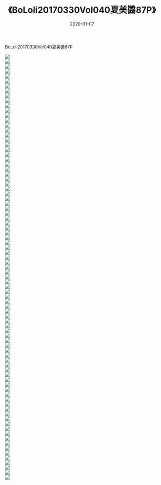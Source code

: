﻿---
layout: post
title:  《BoLoli20170330Vol040夏美醬87P》
date:   2020-01-07
img: http://img.660000.xyz/Sharelink/性感/2020/BoLoli20170330Vol040夏美醬87P/000.jpg
categories: [美女, 清纯, 唯美]
---

BoLoli20170330Vol040夏美醬87P

  ![](http://img.660000.xyz/Sharelink/性感/2020/BoLoli20170330Vol040夏美醬87P/001.jpg) <br> ![](http://img.660000.xyz/Sharelink/性感/2020/BoLoli20170330Vol040夏美醬87P/002.jpg) <br> ![](http://img.660000.xyz/Sharelink/性感/2020/BoLoli20170330Vol040夏美醬87P/003.jpg) <br> ![](http://img.660000.xyz/Sharelink/性感/2020/BoLoli20170330Vol040夏美醬87P/004.jpg) <br> ![](http://img.660000.xyz/Sharelink/性感/2020/BoLoli20170330Vol040夏美醬87P/005.jpg) <br> ![](http://img.660000.xyz/Sharelink/性感/2020/BoLoli20170330Vol040夏美醬87P/006.jpg) <br> ![](http://img.660000.xyz/Sharelink/性感/2020/BoLoli20170330Vol040夏美醬87P/007.jpg) <br> ![](http://img.660000.xyz/Sharelink/性感/2020/BoLoli20170330Vol040夏美醬87P/008.jpg) <br> ![](http://img.660000.xyz/Sharelink/性感/2020/BoLoli20170330Vol040夏美醬87P/009.jpg) <br> ![](http://img.660000.xyz/Sharelink/性感/2020/BoLoli20170330Vol040夏美醬87P/010.jpg) <br> ![](http://img.660000.xyz/Sharelink/性感/2020/BoLoli20170330Vol040夏美醬87P/011.jpg) <br> ![](http://img.660000.xyz/Sharelink/性感/2020/BoLoli20170330Vol040夏美醬87P/012.jpg) <br> ![](http://img.660000.xyz/Sharelink/性感/2020/BoLoli20170330Vol040夏美醬87P/013.jpg) <br> ![](http://img.660000.xyz/Sharelink/性感/2020/BoLoli20170330Vol040夏美醬87P/014.jpg) <br> ![](http://img.660000.xyz/Sharelink/性感/2020/BoLoli20170330Vol040夏美醬87P/015.jpg) <br> ![](http://img.660000.xyz/Sharelink/性感/2020/BoLoli20170330Vol040夏美醬87P/016.jpg) <br> ![](http://img.660000.xyz/Sharelink/性感/2020/BoLoli20170330Vol040夏美醬87P/017.jpg) <br> ![](http://img.660000.xyz/Sharelink/性感/2020/BoLoli20170330Vol040夏美醬87P/018.jpg) <br> ![](http://img.660000.xyz/Sharelink/性感/2020/BoLoli20170330Vol040夏美醬87P/019.jpg) <br> ![](http://img.660000.xyz/Sharelink/性感/2020/BoLoli20170330Vol040夏美醬87P/020.jpg) <br> ![](http://img.660000.xyz/Sharelink/性感/2020/BoLoli20170330Vol040夏美醬87P/021.jpg) <br> ![](http://img.660000.xyz/Sharelink/性感/2020/BoLoli20170330Vol040夏美醬87P/022.jpg) <br> ![](http://img.660000.xyz/Sharelink/性感/2020/BoLoli20170330Vol040夏美醬87P/023.jpg) <br> ![](http://img.660000.xyz/Sharelink/性感/2020/BoLoli20170330Vol040夏美醬87P/024.jpg) <br> ![](http://img.660000.xyz/Sharelink/性感/2020/BoLoli20170330Vol040夏美醬87P/025.jpg) <br> ![](http://img.660000.xyz/Sharelink/性感/2020/BoLoli20170330Vol040夏美醬87P/026.jpg) <br> ![](http://img.660000.xyz/Sharelink/性感/2020/BoLoli20170330Vol040夏美醬87P/027.jpg) <br> ![](http://img.660000.xyz/Sharelink/性感/2020/BoLoli20170330Vol040夏美醬87P/028.jpg) <br> ![](http://img.660000.xyz/Sharelink/性感/2020/BoLoli20170330Vol040夏美醬87P/029.jpg) <br> ![](http://img.660000.xyz/Sharelink/性感/2020/BoLoli20170330Vol040夏美醬87P/030.jpg) <br> ![](http://img.660000.xyz/Sharelink/性感/2020/BoLoli20170330Vol040夏美醬87P/031.jpg) <br> ![](http://img.660000.xyz/Sharelink/性感/2020/BoLoli20170330Vol040夏美醬87P/032.jpg) <br> ![](http://img.660000.xyz/Sharelink/性感/2020/BoLoli20170330Vol040夏美醬87P/033.jpg) <br> ![](http://img.660000.xyz/Sharelink/性感/2020/BoLoli20170330Vol040夏美醬87P/034.jpg) <br> ![](http://img.660000.xyz/Sharelink/性感/2020/BoLoli20170330Vol040夏美醬87P/035.jpg) <br> ![](http://img.660000.xyz/Sharelink/性感/2020/BoLoli20170330Vol040夏美醬87P/036.jpg) <br> ![](http://img.660000.xyz/Sharelink/性感/2020/BoLoli20170330Vol040夏美醬87P/037.jpg) <br> ![](http://img.660000.xyz/Sharelink/性感/2020/BoLoli20170330Vol040夏美醬87P/038.jpg) <br> ![](http://img.660000.xyz/Sharelink/性感/2020/BoLoli20170330Vol040夏美醬87P/039.jpg) <br> ![](http://img.660000.xyz/Sharelink/性感/2020/BoLoli20170330Vol040夏美醬87P/040.jpg) <br> ![](http://img.660000.xyz/Sharelink/性感/2020/BoLoli20170330Vol040夏美醬87P/041.jpg) <br> ![](http://img.660000.xyz/Sharelink/性感/2020/BoLoli20170330Vol040夏美醬87P/042.jpg) <br> ![](http://img.660000.xyz/Sharelink/性感/2020/BoLoli20170330Vol040夏美醬87P/043.jpg) <br> ![](http://img.660000.xyz/Sharelink/性感/2020/BoLoli20170330Vol040夏美醬87P/044.jpg) <br> ![](http://img.660000.xyz/Sharelink/性感/2020/BoLoli20170330Vol040夏美醬87P/045.jpg) <br> ![](http://img.660000.xyz/Sharelink/性感/2020/BoLoli20170330Vol040夏美醬87P/046.jpg) <br> ![](http://img.660000.xyz/Sharelink/性感/2020/BoLoli20170330Vol040夏美醬87P/047.jpg) <br> ![](http://img.660000.xyz/Sharelink/性感/2020/BoLoli20170330Vol040夏美醬87P/048.jpg) <br> ![](http://img.660000.xyz/Sharelink/性感/2020/BoLoli20170330Vol040夏美醬87P/049.jpg) <br> ![](http://img.660000.xyz/Sharelink/性感/2020/BoLoli20170330Vol040夏美醬87P/050.jpg) <br> ![](http://img.660000.xyz/Sharelink/性感/2020/BoLoli20170330Vol040夏美醬87P/051.jpg) <br> ![](http://img.660000.xyz/Sharelink/性感/2020/BoLoli20170330Vol040夏美醬87P/052.jpg) <br> ![](http://img.660000.xyz/Sharelink/性感/2020/BoLoli20170330Vol040夏美醬87P/053.jpg) <br> ![](http://img.660000.xyz/Sharelink/性感/2020/BoLoli20170330Vol040夏美醬87P/054.jpg) <br> ![](http://img.660000.xyz/Sharelink/性感/2020/BoLoli20170330Vol040夏美醬87P/055.jpg) <br> ![](http://img.660000.xyz/Sharelink/性感/2020/BoLoli20170330Vol040夏美醬87P/056.jpg) <br> ![](http://img.660000.xyz/Sharelink/性感/2020/BoLoli20170330Vol040夏美醬87P/057.jpg) <br> ![](http://img.660000.xyz/Sharelink/性感/2020/BoLoli20170330Vol040夏美醬87P/058.jpg) <br> ![](http://img.660000.xyz/Sharelink/性感/2020/BoLoli20170330Vol040夏美醬87P/059.jpg) <br> ![](http://img.660000.xyz/Sharelink/性感/2020/BoLoli20170330Vol040夏美醬87P/060.jpg) <br> ![](http://img.660000.xyz/Sharelink/性感/2020/BoLoli20170330Vol040夏美醬87P/061.jpg) <br> ![](http://img.660000.xyz/Sharelink/性感/2020/BoLoli20170330Vol040夏美醬87P/062.jpg) <br> ![](http://img.660000.xyz/Sharelink/性感/2020/BoLoli20170330Vol040夏美醬87P/063.jpg) <br> ![](http://img.660000.xyz/Sharelink/性感/2020/BoLoli20170330Vol040夏美醬87P/064.jpg) <br> ![](http://img.660000.xyz/Sharelink/性感/2020/BoLoli20170330Vol040夏美醬87P/065.jpg) <br> ![](http://img.660000.xyz/Sharelink/性感/2020/BoLoli20170330Vol040夏美醬87P/066.jpg) <br> ![](http://img.660000.xyz/Sharelink/性感/2020/BoLoli20170330Vol040夏美醬87P/067.jpg) <br> ![](http://img.660000.xyz/Sharelink/性感/2020/BoLoli20170330Vol040夏美醬87P/068.jpg) <br> ![](http://img.660000.xyz/Sharelink/性感/2020/BoLoli20170330Vol040夏美醬87P/069.jpg) <br> ![](http://img.660000.xyz/Sharelink/性感/2020/BoLoli20170330Vol040夏美醬87P/070.jpg) <br> ![](http://img.660000.xyz/Sharelink/性感/2020/BoLoli20170330Vol040夏美醬87P/071.jpg) <br> ![](http://img.660000.xyz/Sharelink/性感/2020/BoLoli20170330Vol040夏美醬87P/072.jpg) <br> ![](http://img.660000.xyz/Sharelink/性感/2020/BoLoli20170330Vol040夏美醬87P/073.jpg) <br> ![](http://img.660000.xyz/Sharelink/性感/2020/BoLoli20170330Vol040夏美醬87P/074.jpg) <br> ![](http://img.660000.xyz/Sharelink/性感/2020/BoLoli20170330Vol040夏美醬87P/075.jpg) <br> ![](http://img.660000.xyz/Sharelink/性感/2020/BoLoli20170330Vol040夏美醬87P/076.jpg) <br> ![](http://img.660000.xyz/Sharelink/性感/2020/BoLoli20170330Vol040夏美醬87P/077.jpg) <br> ![](http://img.660000.xyz/Sharelink/性感/2020/BoLoli20170330Vol040夏美醬87P/078.jpg) <br> ![](http://img.660000.xyz/Sharelink/性感/2020/BoLoli20170330Vol040夏美醬87P/079.jpg) <br> ![](http://img.660000.xyz/Sharelink/性感/2020/BoLoli20170330Vol040夏美醬87P/080.jpg) <br> ![](http://img.660000.xyz/Sharelink/性感/2020/BoLoli20170330Vol040夏美醬87P/081.jpg) <br> ![](http://img.660000.xyz/Sharelink/性感/2020/BoLoli20170330Vol040夏美醬87P/082.jpg) <br> ![](http://img.660000.xyz/Sharelink/性感/2020/BoLoli20170330Vol040夏美醬87P/083.jpg) <br> ![](http://img.660000.xyz/Sharelink/性感/2020/BoLoli20170330Vol040夏美醬87P/084.jpg) <br> ![](http://img.660000.xyz/Sharelink/性感/2020/BoLoli20170330Vol040夏美醬87P/085.jpg) <br> ![](http://img.660000.xyz/Sharelink/性感/2020/BoLoli20170330Vol040夏美醬87P/086.jpg) <br> ![](http://img.660000.xyz/Sharelink/性感/2020/BoLoli20170330Vol040夏美醬87P/087.jpg) <br>